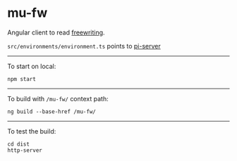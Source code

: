 # mu-fw

Angular client to read [freewriting](https://en.wikipedia.org/wiki/Free_writing).

`src/environments/environment.ts` points to [pi-server](https://github.com/plotnik/pi-server)

---
To start on local:

```
npm start
```

---
To build with `/mu-fw/` context path:

```
ng build --base-href /mu-fw/
```

---
To test the build:

```
cd dist
http-server
```


